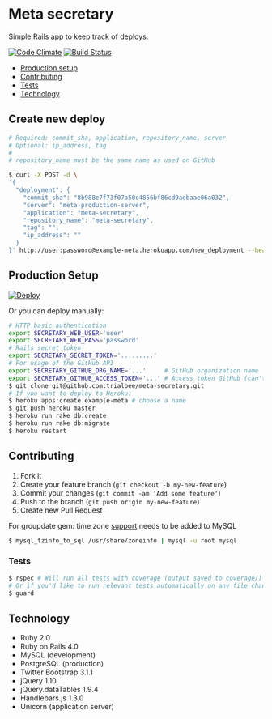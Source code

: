 # Meta secretary
Simple Rails app to keep track of deploys.

[![Code Climate](https://codeclimate.com/github/trialbee/meta-secretary.png)](https://codeclimate.com/github/trialbee/meta-secretary)
[![Build Status](https://travis-ci.org/trialbee/meta-secretary.png?branch=master)](https://travis-ci.org/trialbee/meta-secretary)

- [Production setup](#production-setup)
- [Contributing](#contributing)
- [Tests](#tests)
- [Technology](#technology)


## Create new deploy
```bash
# Required: commit_sha, application, repository_name, server
# Optional: ip_address, tag
#
# repository_name must be the same name as used on GitHub

$ curl -X POST -d \
'{
  "deployment": {
    "commit_sha": "8b988e7f73f07a50c4856bf86cd9aebaae06a032",
    "server": "meta-production-server",
    "application": "meta-secretary",
    "repository_name": "meta-secretary",
    "tag": "",
    "ip_address": ""
  }
}' http://user:password@example-meta.herokuapp.com/new_deployment --header "Content-Type:application/json"
```

## Production Setup
[![Deploy](https://www.herokucdn.com/deploy/button.png)](https://heroku.com/deploy)

Or you can deploy manually:
```bash
# HTTP basic authentication
export SECRETARY_WEB_USER='user'
export SECRETARY_WEB_PASS='password'
# Rails secret token
export SECRETARY_SECRET_TOKEN='.........'
# For usage of the GitHub API
export SECRETARY_GITHUB_ORG_NAME='...'     # GitHub organization name  
export SECRETARY_GITHUB_ACCESS_TOKEN='...' # Access token GitHub (can't be an organization token), that has access to all repositories
$ git clone git@github.com:trialbee/meta-secretary.git
# If you want to deploy to Heroku:
$ heroku apps:create example-meta # choose a name
$ git push heroku master
$ heroku run rake db:create
$ heroku run rake db:migrate
$ heroku restart
```

## Contributing

1. Fork it
2. Create your feature branch (`git checkout -b my-new-feature`)
3. Commit your changes (`git commit -am 'Add some feature'`)
4. Push to the branch (`git push origin my-new-feature`)
5. Create new Pull Request

For groupdate gem: time zone [support](http://dev.mysql.com/doc/refman/5.6/en/time-zone-support.html) needs to be added to MySQL
```bash
$ mysql_tzinfo_to_sql /usr/share/zoneinfo | mysql -u root mysql
```

### Tests

```bash
$ rspec # Will run all tests with coverage (output saved to coverage/)
# Or if you'd like to run relevant tests automatically on any file change
$ guard
```

## Technology

* Ruby 2.0
* Ruby on Rails 4.0
* MySQL      (development)
* PostgreSQL (production)
* Twitter Bootstrap 3.1.1
* jQuery 1.10
* jQuery.dataTables 1.9.4
* Handlebars.js 1.3.0
* Unicorn (application server)
